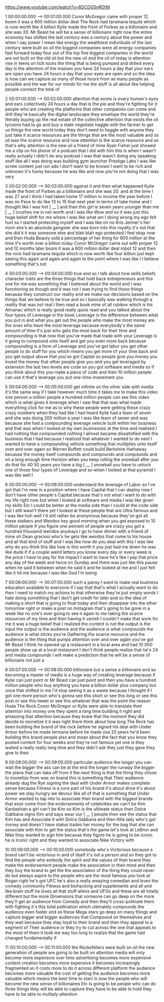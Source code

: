 https://www.youtube.com/watch?v=6DCDGSnRDtM

1 00:00:00.000 --\> 00:01:00.000 Conor McGregor came with proper 12.
boom it was a 600 million dollar deal The Rock had taramana tequila
which is now worth like 4 billion Kylie made the front of Forbes as a
billionaire and she was 20. Mr Beast he will be a sense of billionaire
right now the entire economy has shifted the last century was a century
about the power and when I say power I mean like energy the wealthiest
individuals of the last century were built on oil the biggest companies
were all energy companies fast forward today four out of the top five
biggest companies in the world are not built on the old oil but the new
oil and the oil of today is attention rise in teens on tick tocks the
thing that is being pumped and drilled every day is the attention of the
masses you have 24 hours a day that your ears are open you have 24 hours
a day that your eyes are open and so the idea is how can we capture as
many of those hours from as many people as possible and the war for our
minds for me the stuff is all about like helping people connect the
total of

2 00:01:00.000 --\> 00:02:00.000 attention that exists is every human's
eyes and ears collectively 24 hours a day that is the pie and they're
fighting for it people who are creating the platforms that other
companies can come and drill they're basically the digital landscape
they envelope the world they're literally buying up the real estate of
the collective attention that exists the oil tycoons had to go and buy a
state negotiate haggle with the farmer to get us things the new world
today they don't need to haggle with anyone they just take it scarce
resources are the things that are the most valuable and so oil was the
scarce resource and now attention is the scarce resource and so that's
why attention is the new oil a friend of mine Ryan Fisher just showed me
a clip on his phone of a podcast that I did with him this is when I
wasn't really actually I didn't do any podcast I was that wasn't doing
any speaking stuff like all I was doing was building gym launcher
Prestige Labs I was like screw content just run ads I don't want to be
known I want to be rich and unknown it's funny because he was like and
now you're not doing that I was very

3 00:02:00.000 --\> 00:03:00.000 against it and then what happened Kylie
made the front of Forbes as a billionaire and she was 20. and at the
time I was 27 and I think I had taken home 17 million in income the year
before I was on Pace to do like 13 to 15 that next year in terms of take
home and I thought like I was hot \[ \_\_ \] and then this girl is seven
years younger than me \[ \_\_ \] crushes me in net worth and I was like
Wow and so it was just this huge belief shift for me where I was like
what am I doing wrong my ego felt hurt so I started protecting myself
and I was like oh no Kris Jenner's her mom she's an absolute gangster
she was born into this royalty it's not that she did it it was someone
else and blah blah ego protected I feel okay now and then Huda Beauty
sold a percentage of her thing for 600 million at the time it's worth
over a billion today Conor McGregor came out with proper 12 and 12
months later boom it was a 600 million dollar deal robot 12 and then the
rock had taramana tequila which is now worth like four billion just kept
seeing this again and again and again to the point where I was like I I
believe something that's not

4 00:03:00.000 --\> 00:04:00.000 true and so I talk about how skills
beliefs character traits are the three things that hold back
entrepreneurs and this one for me was something that I believed about
the world and I was functioning as though and it was not I was trying to
find those things because they construct our reality and we make our
decisions based on the things that we believe to be true and so I
basically was walking through a reality that was not real I then read a
book mine of all rubikov which is his Almanac which is really good
really quick read and you talked about the four types of Leverage in the
book Leverage is the difference between what you put in and what you get
out the people who make the most money are the ones who have the most
leverage because everybody's the same amount of time it's just who gets
the most back for their time and compounding is that now that you've
made that trade with your Leverage is it going to compound unto itself
and get you even more back because compounding is a form of Leverage and
you've got labor you get other people to do stuff for you which means
you get more of your time back and you get output above that you've got
Capital so people give you money you invest the money that other people
give you and you get leveraged by extension the last two levels are code
so you got software and media so if you think about this you make a
piece of code and then 10 million people can use it that's leverage you
put one-time investment you

5 00:04:00.000 --\> 00:05:00.000 get infinite on the other side with
media it's the same way if I take however much time it takes me to make
this video one person a million people a hundred million people can see
this video which is what gives it leverage when I saw that that was what
made everything click for me as to why these people were getting these
crazy crazy numbers when they had like I had heard Kylie had a team of
seven and she was doing 200 million a year I was like team of seven and
was because she had a compounding leverage vehicle built within her
business and that was when I looked at my own businesses at the time and
realized I had nothing that compounded nothing I almost became
dissatisfied with the business that I had because I realized that
whatever I wanted to do next I wanted to have a compounding vehicle
something that multiplies unto itself over and over again so Warren
Buffett could build Berkshire Hathaway because the money itself
compounds and compounds and compounds and on a long enough time Horizon
when you keep rolling the snowball after you do that for 40 50 years you
have a big \[ \_\_ \] snowball you have to unlock one of those four
types of Leverage and so when I looked at that pyramid I was like well I

6 00:05:00.000 --\> 00:06:00.000 understand the leverage of Labor so
I've got that I'm now in a position where I have Capital that I can
deploy now I don't have other people's Capital because that's not what I
want to do with my life right now but when I looked at software and
media I was like given my skills Etc I could be better at the media side
than I could at the code side but I still wasn't there yet I looked at
these people that are Ultra famous and I was like huh well I'd still
rather be anonymous because they've got all these stalkers and Weirdos
hey good morning when you get exposed to 10 million people if you figure
one percent of people are crazy you got a hundred thousand weirdos
anyways I go to have dinner with a friend of mine uh Dean graciosi who's
he gets like weirdos that come to his house and all that kind of stuff
and I was like how do you deal with this I was like why do you think
this like how is this worth it you just had me down he was like dude if
if a couple weird letters you know every day or every week is the price
I have to pay for the impact I want to have he's like I pay that price
any day of the week and twice on Sunday and there was just like this
pause when he said it between when he said it and he looked at me and I
just felt like it hit me because I was like God I'm being

7 00:06:00.000 --\> 00:07:00.000 such a pansy I want to make real
business education available to everyone if I say that that's what I
actually want to do then I need to match my actions to that otherwise
they're just empty words I hate doing something that I don't get credit
for later and so the idea of making a short that is going to float today
and then disappear into the ether tomorrow right or make a post on
Instagram that's going to be gone in a week like no one's ever going to
see it again to me taking the scarce resources of my time and then
having it vanish I couldn't make that work for me it was a huge belief
that I realized the content is not the output is the input the output is
the audience and the audience is what compounds the audience is what
sticks you're Gathering the scarce resource and the audience is the
thing that pumps attention over and over again you've got Mr Beast I
think he opened up a restaurant in a local area and had 10 000 people
show up at a local restaurant I don't think people realize that he's 24
and media compounds I will make a prediction that he will be a sense of
billionaire not just a

8 00:07:00.000 --\> 00:08:00.000 billionaire but a sense a billionaire
and so becoming a master of media is a huge way of creating leverage
because if Kylie can just point or Mr Beast can just point and then you
have a hundred million people who buy anything you have a billion dollar
plus company but once that shifted in me I'd stop seeing it as a waste
because I thought if I got one more person who's gonna see this short or
see this long or see this post or see this tweet or see this whatever
that was the point the reason Huda The Rock Conor McGregor or Kylie were
able to translate their attention into money one they spent a long time
building it right and amassing that attention because they knew that the
moment they did decide to monetize it it was right there think about how
long The Rock has been building the brand of the rock before he signed
his deal with Under Armor before he made termana before he made zoa 20
years he'd been building this brand people piss and moan about the fact
that you know they posted content for four weeks and they're not famous
yet one is they waited a really really long time and they didn't ask
they just they gave they give to their

9 00:08:00.000 --\> 00:09:00.000 particular audience the longer you can
wait the bigger the ass can be at the end the longer the runway the
bigger the plane that can take off from it the next thing is that the
thing they chose to monetize from was on brand this is something that
Their audience already dug the Rye signing the deal with Under Armor
makes complete sense because Fitness is a core part of his brand it's
about drive it's about power we stay hungry we devour like all of that
is something that Under Armor wanted to tap into to associate their
brand with the biggest brands that exist come from the endorsements of
celebrities we can't be Kim Kardashian a girl can't be Kim so Kim is the
ultimate status then Dolce Gabbana signs Kim and says wear our \[ \_\_
\] people then see the status that Kim has and Associate it with Dolce
Gabbana and then little lady who's got money and doesn't have status
trades her money for the bag that she can associate with Kim to get the
status that's the game let's look at LeBron and Nike they wanted to sign
him because they figure he is going to be iconic he is Iconic right and
they wanted to associate Nike Victory with

10 00:09:00.000 --\> 00:10:00.000 somebody who's Victorious because a
brand can't be victorious in and of itself it's not a person and so they
got to find the people who embody the spirit and the values of their
brand they make the endorsement people make the association in their
mind and then they buy the brand to get the the association of the thing
they could never do but always aspire to the people who are the most
famous you look at Rogan right he's got UFC he's also a really amazing
comedian and loves the comedy community Fitness and biohacking and
supplements and all and like brain stuff he loves all that stuff aliens
and UFOs and these are all totally different but the more Dimensions
that someone can go deep on the more they'll get an audience from Comedy
and then they'll cross-pollinate them with fighting it's this total
pollination which ultimately compounds the audience even faster and so
these Mega stars go deep on many things and capture bigger and bigger
audiences that Compound on themselves and they wait because they stay
loyal to their brand and then they appeal to a segment of Their audience
or they try to cut across the one that appeals to the most of them it
took me way too long to realize that the game had changed fundamentally
if

11 00:10:00.000 --\> 00:11:00.000 the Rockefellers were built on oil the
new generation of people are going to be built on attention media will
only become more expensive over time advertising becomes more expensive
content creation becomes more expensive it becomes increasingly
fragmented so it costs more to do it across different platform the
audience becomes more valuable the cost of getting the audience becomes
more valuable which means the best time to start is now the people who
will become the new sense of billionaires Etc is going to be people who
can do three things they will be able to capture they have to be able to
hold they have to be able to multiply attention
